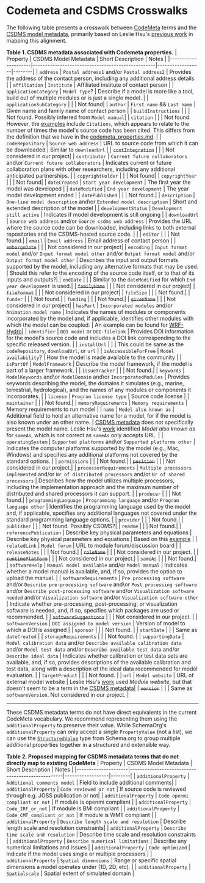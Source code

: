 # Codemeta and CSDMS Crosswalks

The following table presents a crosswalk between [CodeMeta](https://codemeta.github.io/terms/) terms and the [CSDMS model metadata](https://csdms.colorado.edu/wiki/Available_model_questionnaire_conditions), primarily based on Leslie Hsu's [previous work](https://github.com/hsu000001/codemeta/blob/csdms/crosswalks/csdms.csv) in mapping this alignment. 

**Table 1. CSDMS metadata associated with Codemeta properties.**
| Property            | CSDMS Model Metadata                                    | Short Description | Notes |
|---------------------|--------------------------------------------------|------------------|--------|
| `address`           | `Postal address1` and/or `Postal address2`  | Provides the address of the contact person, including any additional address details. |
| `affiliation`       | `Institute` | Affiliated institute of contact person |
| `applicationCategory` | `Model Type`? | Describe if a model is more like a tool, build out of multiple modules or is just a single model. |
| `applicationSubCategory` |  |  | Not found|
| `author`           | `First name` && `Last name` | Given name and family name of contact person |
| `buildInstructions` |  |  | Not found. Possibly inferred from `Model manual`|
| `citation`         |  |  | Not found. However, the [examples](https://github.com/CUAHSI/FAIRRS-Evaluation/blob/develop/schemas/csdms/raw_model_metadata/WBM-WTM.json) include `Citations`, which appears to relate to the number of times the model's source code has been cited. This differs from the definition that we have in the [codemeta_properties.md](https://github.com/CUAHSI/FAIRRS-Evaluation/blob/develop/schemas/codemeta_properties.md). |
| `codeRepository`   | `Source web address` | URL to source code from which it can be downloaded | Similar to `downloadUrl` |
| ~~`contIntegration`~~  |  |  | Not considered in our project|
| `contributor`      | `Current future collaborators` and\or `Current future collaborators` | Indicates current or future collaboration plans with other researchers, including any additional anticipated partnerships. |
| `copyrightHolder`  |        |  | Not found|
| `copyrightYear`    |      |  | Not found|
| `dateCreated`    | `Start year development` | The first year the model was developed |
| `dateModified`   | `End year development` | The year model development ended |
| `datePublished`  |  |  | Not found.|
| `description`    | `One-line model description` and\or `Extended model description` | Short and extended description of the model |
| `developmentStatus` | `Development still active` | Indicates if model development is still ongoing |
| `downloadUrl`    | `Source web address` and/or `Source csdms web address` | Provides the URL where the source code can be downloaded, including links to both external repositories and the CSDMS-hosted source code. |  |
| `editor`      |     |  | Not found.|
| `email`       | `Email address` | Email address of contact person |
| ~~`embargoDate`~~ |     |  | Not considered in our project|
| `encoding`    | `Input format model` and/or `Input format model other` and/or `Output format model` and/or `Output format model other` | Describes the input and output formats supported by the model, including any alternative formats that may be used. | Should this refer to the encoding of the source code itself, or to that of its inputs and outputs?|
| `endDate`     |     |  | Similar to the `dateModified` for which `End year development` is used.|
| ~~`familyName`~~  |  |  | Not considered in our project|
| ~~`fileFormat`~~  |    |  | Not considered in our project|
| `fileSize`    |      |  | Not found.|
| `funder`      |  |  | Not found.|
| `funding`     |     |  | Not found.|
| ~~`givenName`~~         |    |  | Not considered in our project|
| `hasPart`          | `Incorporated modules` and/or `Animation model name` | Indicates the names of modules or components incorporated by the model and, if applicable, identifies other modules with which the model can be coupled. | An example can be found for [WRF-Hydro](https://github.com/CUAHSI/FAIRRS-Evaluation/blob/develop/schemas/csdms/raw_model_metadata/WRF-Hydro.json)|
| `identifier`       | `DOI model` or `DOI-filelink` | Provides DOI information for the model's source code and includes a DOI link corresponding to the specific released version. |
| `installUrl`       |  |  | This could be same as the `codeRepository`, `downloadUrl`, or `url` |
| `isAccessibleForFree` | `Model availability`? | How the model is made available to the community |
| `isPartOf`        | `ModelFramework` | Describe the model framework, if the model is part of a larger framework. |
| `issueTracker`      |    |  | Not found.|
| `keywords`          | `ModelKeywords` and\or `ModelDomain` and\or `IncorporatedModules` | Provides keywords describing the model, the domains it simulates (e.g., marine, terrestrial, hydrological), and the names of any modules or components it incorporates. |
| `license`          | `Program license type` | Source code license |
| `maintainer`       |      |  | Not found.|
| `memoryRequirements` | `Memory requirements` | Memory requirements to run model |
| `name`             | `Model also known as` | Additional field to hold an alternative name for a model, for if the model is also known under an other name. | [CSDMS metadata](https://csdms.colorado.edu/wiki/Available_model_questionnaire_conditions) does not specifically present the model name. Leslie Hsu's [work](https://github.com/hsu000001/codemeta/blob/csdms/crosswalks/csdms.csv) identified *Model also known as* for `sameAs`, which is not correct as `sameAs` only accepts URL. | 
| `operatingSystem`   | `Supported platforms` and\or `Supported platforms other` | Indicates the computer platforms supported by the model (e.g., Mac, Windows) and specifies any additional platforms not covered by the standard options. |
| `permissions`       |  |  | Not found.|
| ~~`position`~~         |      |  | Not considered in our project.|
| `processorRequirements` | `Multiple processors implemented` and/or `Nr of distributed processors` and/or `Nr of shared processors` | Describes how the model utilizes multiple processors, including the implementation approach and the maximum number of distributed and shared processors it can support. |
| `producer`         |     |  | Not found.|
| `programmingLanguage` | `Programming language` and/or `Program language other` | Identifies the programming language used by the model and, if applicable, specifies any additional languages not covered under the standard programming language options. |
| `provider`         |    |  | Not found.|
| `publisher`        |  |  | Not found. Possibly CSDMS?|
| `readme`            |       |  | Not found.|
| `referencePublication` | Describe key physical parameters and equations | Describe key physical parameters and equations | Based on this [example](https://github.com/CUAHSI/FAIRRS-Evaluation/blob/develop/schemas/csdms/raw_model_metadata/HydroTrend.json) |
| `relatedLink`       | `Model forum` | URL to module forum/discussion board |
| `releaseNotes`      |      |  | Not found.|
| ~~`roleName`~~         |     |  | Not considered in our project. |
| ~~`runtimePlatform`~~  |     |  | Not considered in our project.|
| `sameAs`            | | | Not found.|
| `softwareHelp`      | `Manual model available` and/or `Model manual` | Indicates whether a model manual is available, and, if so, provides the option to upload the manual. |
| `softwareRequirements` | `Pre processing software` and/or `Describe pre-processing software` and\or `Post processing software` and/or `Describe post-processing software` and/or `Visualization software needed` and/or `Visualization software` and/or `Visualization software other` | Indicate whether pre-processing, post-processing, or visualization software is needed, and, if so, specifies which packages are used or recommended. |
| ~~`softwareSuggestions`~~ |   |  | Not considered in our project. |
| `softwareVersion`  | `DOI assigned to model version` | Version of model to which a DOI is assigned |
| `sponsor`          |    |   |  Not found. |
| `startDate`        |    |   |  Same as `dateCreated` |
| `storageRequirements` |    |   | Not found. |
| `supportingData`   | `Model calibration data` and/or `Describe available calibration data` and/or `Model test data` and/or `Describe available test data` and/or `Describe ideal data` | Indicates whether calibration or test data sets are available, and, if so, provides descriptions of the available calibration and test data, along with a description of the ideal data recommended for model evaluation. |
| `targetProduct`    |        |  | Not found. |
| `url`             | `Model website`  | URL of external model website | Leslie Hsu's [work](https://github.com/hsu000001/codemeta/blob/csdms/crosswalks/csdms.csv) used *Module website*, but that doesn't seem to be a term in the [CSDMS metadata](https://csdms.colorado.edu/wiki/Available_model_questionnaire_conditions)|
| ~~`version`~~         |  |  | Same as `softwareVersion`. Not considered in our project. |

---

These CSDMS metadata terms do not have direct equivalents in the current CodeMeta vocabulary. We recommend representing them using the `additionalProperty` to preserve their value. While SchemaOrg's `additionalProperty` can only accept a single `PropertyValue` (not a list), we can use the [`StructuredValue`](https://schema.org/StructuredValue) type from Schema.org to group multiple additional properties together in a structured and extensible way.

**Table 2. Proposed mapping for CSDMS metadata terms that do not directly map to existing CodeMeta**
| Property            | CSDMS Model Metadata                                    | Short Description | Notes |
|---------------------|--------------------------------------------------|------------------|--------|
| `additionalProperty` | `Additional comments model` | Field to include additional comments|
| `additionalProperty` | `Code reviewed or not` | If source code is reviewed through e.g. JOSS publication or not|
| `additionalProperty` | `Code openmi compliant or not` | If module is openmi compliant |
| `additionalProperty` | `Code_IRF_or_not` | If module is BMI compliant |
| `additionalProperty` | `Code_CMT_compliant_or_not` | If module is WMT compliant |
| `additionalProperty` | `Describe length scale and resolution` | Describe length scale and resolution constraints|
| `additionalProperty` | `Describe time scale and resolution` | Describe time scale and resolution constraints |
| `additionalProperty` | `Describe numerical limitations` | Describe any numerical limitations and issues |
| `additionalProperty` | `Code optimized` | Indicate if the model uses single or multiple processors |
| `additionalProperty` | `Spatial dimensions` | Range or specific spatial dimensions a model operates under (1D, 2D, etc). |
| `additionalProperty` | `Spatialscale` | Spatial extent of simulated domain |